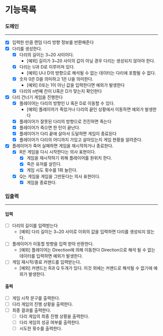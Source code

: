 # 기능목록

### 도메인

---
- [x] 입력한 만큼 랜덤 다리 방향 정보를 반환해준다
- [x] 다리를 생성한다.
  - [x] 다리의 길이는 3~20 사이이다.
    - [예외] 길이가 3~20 사이의 값이 아닐 경우 다리는 생성되지 않아야 한다.
  - [x] 다리는 U과 D로 이루어져 있다.
    - [예외] U나 D의 방향으로 해석될 수 없는 데이터는 다리에 포함될 수 없다.
  - [x] 숫자 0은 D을 의미하고 1은 U을 의미한다.
    - [예외] 0또는 1이 아닌 값을 입력한다면 예외가 발생한다
  - [x] 다리의 n번째 칸이 U혹은 D가 맞는지 확인한다 
- [x] 다리 건너기 게임을 진행한다
  - [x] 플레이어는 다리의 방향인 U 혹은 D로 이동할 수 있다.
    - [예외] 플레이어가 죽었거나 다리의 끝인 상황에서 이동하면 예외가 발생한다
  - [x] 플레이어가 잘못된 다리의 방향으로 전진하면 죽는다
  - [x] 플레이어가 죽으면 한 턴이 끝난다.
  - [x] 플레이어가 다리 끝에 살아서 도달하면 게임이 종료된다
  - [x] 플레이어가 다리의 어디까지 가있고 살아있는지 게임 현황을 알려준다.
- [x] 플레이어가 죽어 실패하면 게임을 재시작하거나 종료한다.
  - [x] R은 게임을 다시 시작한다는 의사 표현이다.
    - [x] 게임을 재시작하기 위해 플레이어를 원위치 한다.
    - [x] 죽은 유저를 살린다.
    - [x] 게임 시도 횟수를 1회 늘린다.
  - [x] Q는 게임을 게임을 그만둔다는 의사 표현이다.
    - [x] 게임을 종료한다.

### 입출력

----

#### 입력

- [ ] 다리의 길이를 입력받는다
  - [예외] 다리 길이는 3~20 사이로 이외의 값을 입력하면 다리를 생성되지 않는다.
- [ ] 플레이어가 이동할 방향을 입력 받아 반환한다.
  - [예외] 플레이어는 Direction에 의해 이동한다 Direction으로 해석 될 수 없는 데이터를 입력하면 예외가 발생한다.
- [ ] 게임 재시작/종료 커맨드를 입력받는다.
  - [예외] 커맨드는 R과 Q 두개가 있다. 이것 외에는 커맨드로 해석될 수 없기에 예외가 발생한다.

#### 출력
- [ ] 게임 시작 문구를 출력한다.
- [ ] 다리 게임의 진행 상황을 출력한다.
- [ ] 최종 결과를 출력한다.
  - [ ] 다리 게임의 최종 진행 상황을 출력한다.
  - [ ] 다리 게임의 성공 여부를 출력한다.
  - [ ] 시도한 횟수를 출력한다.